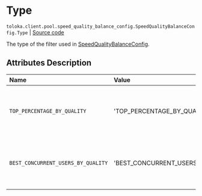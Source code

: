 # Type
`toloka.client.pool.speed_quality_balance_config.SpeedQualityBalanceConfig.Type` | [Source code](https://github.com/Toloka/toloka-kit/blob/v1.2.0/src/client/pool/speed_quality_balance_config.py#L19)

The type of the filter used in [SpeedQualityBalanceConfig](toloka.client.pool.speed_quality_balance_config.SpeedQualityBalanceConfig.md).

## Attributes Description

| Name | Value | Description |
| :------| :-----------| :----------| 
`TOP_PERCENTAGE_BY_QUALITY`|'TOP_PERCENTAGE_BY_QUALITY'|<p>A percentage of the best Tolokers is configured.</p>
`BEST_CONCURRENT_USERS_BY_QUALITY`|'BEST_CONCURRENT_USERS_BY_QUALITY'|<p>A maximum number of the best Tolokers is configured.</p>

